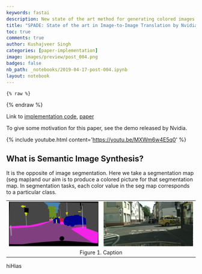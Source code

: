 ```yaml
---
keywords: fastai
description: New state of the art method for generating colored images from segmentation masks. It uses a GAN to learn to produce photorealistic images.
title: "SPADE: State of the art in Image-to-Image Translation by Nvidia"
toc: true
comments: true
author: Kushajveer Singh
categories: [paper-implementation]
image: images/preview/post_004.png
badges: false
nb_path: _notebooks/2019-04-17-post-004.ipynb
layout: notebook
---
```


<!--
#################################################
### THIS FILE WAS AUTOGENERATED! DO NOT EDIT! ###
#################################################
# file to edit: _notebooks/2019-04-17-post-004.ipynb
-->

<div class="container" id="notebook-container">
        
    {% raw %}
    
<div class="cell border-box-sizing code_cell rendered">

</div>
    {% endraw %}

<div class="cell border-box-sizing text_cell rendered"><div class="inner_cell">
<div class="text_cell_render border-box-sizing rendered_html">
<p>Link to <a href="https://github.com/KushajveerSingh/SPADE-PyTorch">implementation code</a>, <a href="https://arxiv.org/abs/1903.07291">paper</a></p>

</div>
</div>
</div>
<div class="cell border-box-sizing text_cell rendered"><div class="inner_cell">
<div class="text_cell_render border-box-sizing rendered_html">
<p>To give some motivation for this paper, see the demo released by Nvidia.</p>

</div>
</div>
</div>
<div class="cell border-box-sizing text_cell rendered"><div class="inner_cell">
<div class="text_cell_render border-box-sizing rendered_html">
<p>{% include youtube.html content='<a href="https://youtu.be/MXWm6w4E5q0">https://youtu.be/MXWm6w4E5q0</a>' %}</p>

</div>
</div>
</div>
<div class="cell border-box-sizing text_cell rendered"><div class="inner_cell">
<div class="text_cell_render border-box-sizing rendered_html">
<h2 id="What-is-Semantic-Image-Synthesis?">What is Semantic Image Synthesis?<a class="anchor-link" href="#What-is-Semantic-Image-Synthesis?"> </a></h2><p>It is the opposite of image segmentation. Here we take a segmentation map (seg map)and our aim is to produce a colored picture for that segmentation map. In segmentation tasks, each color value in the seg map corresponds to a particular class.</p>

</div>
</div>
</div>
<div class="cell border-box-sizing text_cell rendered"><div class="inner_cell">
<div class="text_cell_render border-box-sizing rendered_html">
<table>
    <tr>
        <td><img src="https://raw.githubusercontent.com/KushajveerSingh/blog/master/images/extra_images/post_004/01.png" width="100%"></td>
        <td><img src="https://raw.githubusercontent.com/KushajveerSingh/blog/master/images/extra_images/post_004/02.png"></td>
    </tr>
    <tr>
        <td colspan="2"><center>Figure 1. Caption</center></td>
    </tr>
</table>
</div>
</div>
</div>
<div class="cell border-box-sizing text_cell rendered"><div class="inner_cell">
<div class="text_cell_render border-box-sizing rendered_html">
<p>hiHias</p>

</div>
</div>
</div>
</div>
 

